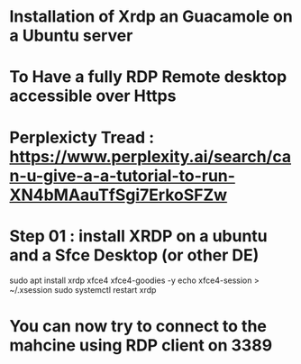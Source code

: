 # Installation of Xrdp an Guacamole on a Ubuntu server
# To Have a fully RDP Remote desktop accessible over Https
# Perplexicty Tread : https://www.perplexity.ai/search/can-u-give-a-a-tutorial-to-run-XN4bMAauTfSgi7ErkoSFZw

# Step 01 : install XRDP on a ubuntu and a Sfce Desktop (or other DE)
sudo apt install xrdp xfce4 xfce4-goodies -y
echo xfce4-session > ~/.xsession
sudo systemctl restart xrdp
# You can now try to connect to the mahcine using RDP client on 3389
